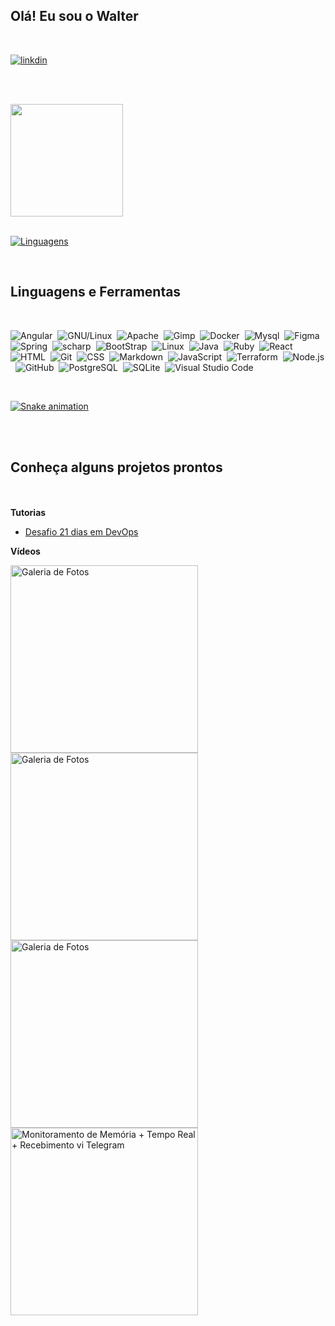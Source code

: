 ##

## Olá! Eu sou o Walter 

<br>

[![linkdin](https://img.shields.io/badge/LinkedIn-0077B5?style=for-the-badge&logo=linkedin&logoColor=white)](https://www.linkedin.com/in/walter-paulo-37b215117)


<br><br>

  <div>
    <a href="https://github.com/walterpaulo">
    <img height="180em" src="https://github-readme-stats.vercel.app/api?username=walterpaulo&show_icons=true&theme=algolia&include_all_commits=true&count_private=true"/>
  </div>
 <br>

  [![Linguagens](https://github-readme-stats.vercel.app/api/top-langs/?username=walterpaulo&custom_title=Tecnologias)](https://github.com/walterpaulo)
  
  <br>
  <div>
  <h2 class="f4 mb-2 text-normal">Linguagens e Ferramentas</h2>
</div>
<br>

![Angular](https://img.shields.io/badge/-Angular-011C27?style=flat&logo=angular&logoColor=DD403A)&nbsp;
![GNU/Linux](https://img.shields.io/badge/-GNU/Linux-011C27?style=flat&logo=linux&logoColor=blue)&nbsp;
![Apache](https://img.shields.io/badge/-Apache-011C27?style=flat&logo=apache)&nbsp;
![Gimp](https://img.shields.io/badge/-Gimp-011C27?style=flat&logo=gimp)&nbsp;
![Docker](https://img.shields.io/badge/-Docker-011C27?style=flat&logo=docker)&nbsp;
![Mysql](https://img.shields.io/badge/-Mysql-011C27?style=flat&logo=mysql&logoColor=47a1ee)&nbsp;
![Figma](https://img.shields.io/badge/-Figma-011C27?style=flat&logo=figma)&nbsp;
![Spring](https://img.shields.io/badge/-Spring-011C27?style=flat&logo=spring)&nbsp;
![scharp](https://img.shields.io/badge/-csharp-011C27?style=flat&logo=csharp)&nbsp;
![BootStrap](https://img.shields.io/badge/-Bootstrap-011C27?style=flat&logo=bootstrap)&nbsp;
![Linux](https://img.shields.io/badge/-Linux-011C27?style=flat&logo=linux&logoColor=ffffff)&nbsp;
![Java](https://img.shields.io/badge/-Java-011C27?style=flat&logo=Java)&nbsp;
![Ruby](https://img.shields.io/badge/-Ruby-011C27?style=flat&logo=Ruby&logoColor=DD403A)&nbsp;
![React](https://img.shields.io/badge/-React-011C27?style=flat&logo=react)&nbsp;
![HTML](https://img.shields.io/badge/-HTML-011C27?style=flat&logo=HTML5)&nbsp;
![Git](https://img.shields.io/badge/-Git-011C27?style=flat&logo=git)&nbsp;
![CSS](https://img.shields.io/badge/-CSS-011C27?style=flat&logo=CSS3&logoColor=1572B6)&nbsp;
![Markdown](https://img.shields.io/badge/-Markdown-011C27?style=flat&logo=markdown)&nbsp;
![JavaScript](https://img.shields.io/badge/-JavaScript-011C27?style=flat&logo=javascript)&nbsp;
![Terraform](https://img.shields.io/badge/-Terraform-011C27?style=flat&logo=terraform)&nbsp;
![Node.js](https://img.shields.io/badge/-Node.js-011C27?style=flat&logo=node.js)&nbsp;
![GitHub](https://img.shields.io/badge/-GitHub-011C27?style=flat&logo=github)&nbsp;
![PostgreSQL](https://img.shields.io/badge/-PostgreSQL-011C27?style=flat&logo=postgresql)&nbsp;
![SQLite](https://img.shields.io/badge/-SQLite-011C27?style=flat&logo=sqlite)&nbsp;
![Visual Studio Code](https://img.shields.io/badge/-Visual%20Studio%20Code-011C27?style=flat&logo=visual-studio-code&logoColor=007ACC)&nbsp;

<!-- <div>
  <img align = "center" src="https://i.imgur.com/co3aDyw.png" targer="_blank" alt="junit" width="30" height="30"/>                     
  <img align = "center" src="https://i.imgur.com/IhS1TUg.png" targer="_blank" alt="aws" width="50" height="50"/>
</div> -->
<br>
<div>

 [![Snake animation](https://github.com/TomasAlric/TomasAlric/blob/output/github-contribution-grid-snake.svg)](https://github.com/walterpaulo)

<br><br>
    
 ## Conheça alguns projetos prontos 

<br><br>
**Tutorias**
* [Desafio 21 dias em DevOps](https://github.com/walterpaulo/Desafio-DevOps-21-dias/blob/master/README.md)


**Vídeos**

<a href="https://youtu.be/9IpP8jcnpx0" targer="_blank">
  <img src="https://img.youtube.com/vi/9IpP8jcnpx0/0.jpg" targer="_blank" alt="Galeria de Fotos" width="300" height="auto"/> 
</a>

<br>

<a href="https://www.youtube.com/watch?v=kLZY91TCY20">
  <img src="https://img.youtube.com/vi/kLZY91TCY20/0.jpg" targer="_blank" alt="Galeria de Fotos" width="300" height="auto"/> 
</a>

<br>

<a href="https://www.youtube.com/watch?v=J4bgc6xGYlw">
  <img src="https://img.youtube.com/vi/J4bgc6xGYlw/0.jpg" alt="Galeria de Fotos" width="300" height="auto"/> 
</a>

<br>

<a href="https://youtu.be/ed6Y6F1jo4E">
  <img src="https://img.youtube.com/vi/ed6Y6F1jo4E/0.jpg" targer="_blank" alt="Monitoramento de Memória + Tempo Real + Recebimento vi Telegram" width="300" height="auto"/> 
</a>

<br>


